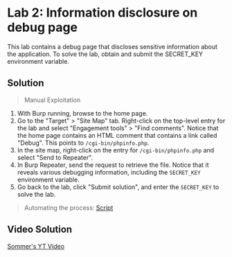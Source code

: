 # Lab 2: Information disclosure on debug page
 
This lab contains a debug page that discloses sensitive information about the application. To solve the lab, obtain and submit the SECRET_KEY environment variable.

## Solution
> Manual Exploitation
1. With Burp running, browse to the home page.
2. Go to the "Target" > "Site Map" tab. Right-click on the top-level entry for the lab and select "Engagement tools" > "Find comments". Notice that the home page contains an HTML comment that contains a link called "Debug". This points to `/cgi-bin/phpinfo.php`.
3. In the site map, right-click on the entry for `/cgi-bin/phpinfo.php` and select "Send to Repeater".
4. In Burp Repeater, send the request to retrieve the file. Notice that it reveals various debugging information, including the `SECRET_KEY` environment variable.
5. Go back to the lab, click "Submit solution", and enter the `SECRET_KEY` to solve the lab.

> Automating the process: [Script](https://github.com/darshannn10/PortSwiggers-Web-Sec-Academy/blob/main/Information%20Disclosure/lab-02/lab-02-script.py)

## Video Solution
[Sommer's YT Video](https://youtu.be/ulw2M_4JktU)
